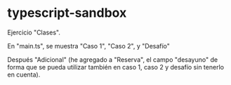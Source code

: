 # typescript-sandbox

Ejercicio "Clases".

En "main.ts",  se muestra "Caso 1", "Caso 2", y "Desafío"

Después "Adicional" (he agregado a "Reserva", el campo "desayuno" de forma que se pueda utilizar también en caso 1, caso 2 y desafío sin tenerlo en cuenta).


